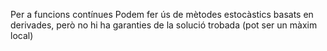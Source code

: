 Per a funcions contínues
Podem fer ús de mètodes estocàstics basats en derivades, però no hi ha garanties de la solució trobada (pot ser un màxim local)